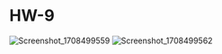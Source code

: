 # HW-9


![Screenshot_1708499559](https://github.com/Trajoon/HW-9/assets/153893124/f219cc88-65bc-454e-b169-5ddbd28202db)
![Screenshot_1708499562](https://github.com/Trajoon/HW-9/assets/153893124/e599d4de-2b60-4847-bd09-3b4c6685bc69)
